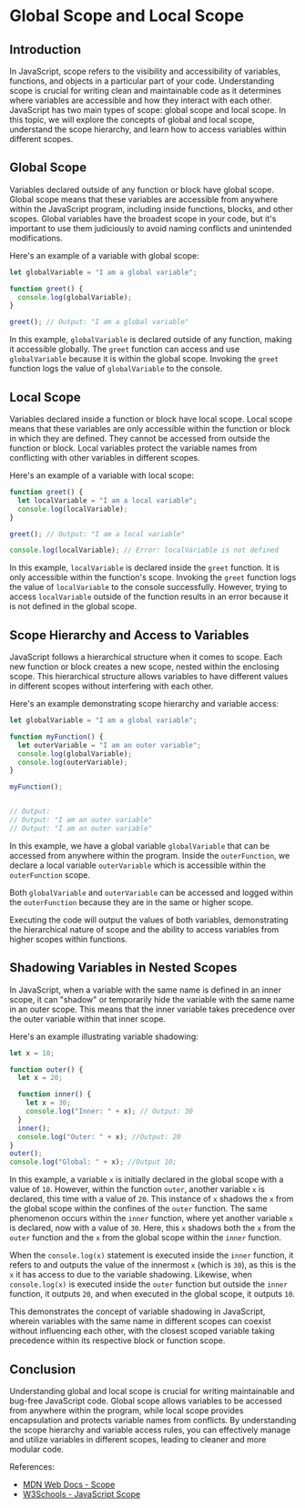 # Global Scope and Local Scope

## Introduction

In JavaScript, scope refers to the visibility and accessibility of variables, functions, and objects in a particular part of your code. Understanding scope is crucial for writing clean and maintainable code as it determines where variables are accessible and how they interact with each other. JavaScript has two main types of scope: global scope and local scope. In this topic, we will explore the concepts of global and local scope, understand the scope hierarchy, and learn how to access variables within different scopes.

## Global Scope

Variables declared outside of any function or block have global scope. Global scope means that these variables are accessible from anywhere within the JavaScript program, including inside functions, blocks, and other scopes. Global variables have the broadest scope in your code, but it's important to use them judiciously to avoid naming conflicts and unintended modifications.

Here's an example of a variable with global scope:

```javascript
let globalVariable = "I am a global variable";

function greet() {
  console.log(globalVariable);
}

greet(); // Output: "I am a global variable"
```

In this example, `globalVariable` is declared outside of any function, making it accessible globally. The `greet` function can access and use `globalVariable` because it is within the global scope. Invoking the `greet` function logs the value of `globalVariable` to the console.

## Local Scope

Variables declared inside a function or block have local scope. Local scope means that these variables are only accessible within the function or block in which they are defined. They cannot be accessed from outside the function or block. Local variables protect the variable names from conflicting with other variables in different scopes.

Here's an example of a variable with local scope:

```javascript
function greet() {
  let localVariable = "I am a local variable";
  console.log(localVariable);
}

greet(); // Output: "I am a local variable"

console.log(localVariable); // Error: localVariable is not defined
```

In this example, `localVariable` is declared inside the `greet` function. It is only accessible within the function's scope. Invoking the `greet` function logs the value of `localVariable` to the console successfully. However, trying to access `localVariable` outside of the function results in an error because it is not defined in the global scope.

## Scope Hierarchy and Access to Variables

JavaScript follows a hierarchical structure when it comes to scope. Each new function or block creates a new scope, nested within the enclosing scope. This hierarchical structure allows variables to have different values in different scopes without interfering with each other.

Here's an example demonstrating scope hierarchy and variable access:

```javascript
let globalVariable = "I am a global variable";

function myFunction() {
  let outerVariable = "I am an outer variable";
  console.log(globalVariable);
  console.log(outerVariable);
}

myFunction();


// Output:
// Output: "I am an outer variable"
// Output: "I am an outer variable"
```

In this example, we have a global variable `globalVariable` that can be accessed from anywhere within the program. Inside the `outerFunction`, we declare a local variable `outerVariable` which is accessible within the `outerFunction` scope.

Both `globalVariable` and `outerVariable` can be accessed and logged within the `outerFunction` because they are in the same or higher scope.

Executing the code will output the values of both variables, demonstrating the hierarchical nature of scope and the ability to access variables from higher scopes within functions.

## Shadowing Variables in Nested Scopes

In JavaScript, when a variable with the same name is defined in an inner scope, it can "shadow" or temporarily hide the variable with the same name in an outer scope. This means that the inner variable takes precedence over the outer variable within that inner scope.

Here's an example illustrating variable shadowing:

```javascript
let x = 10;

function outer() {
  let x = 20;

  function inner() {
    let x = 30;
    console.log("Inner: " + x); // Output: 30
  }
  inner();
  console.log("Outer: " + x); //Output: 20
}
outer();
console.log("Global: " + x); //Output 10;
```

In this example, a variable `x` is initially declared in the global scope with a value of `10`. However, within the function `outer`, another variable `x` is declared, this time with a value of `20`. This instance of `x` shadows the `x` from the global scope within the confines of the `outer` function. The same phenomenon occurs within the `inner` function, where yet another variable `x` is declared, now with a value of `30`. Here, this `x` shadows both the `x` from the `outer` function and the `x` from the global scope within the `inner` function.

When the `console.log(x)` statement is executed inside the `inner` function, it refers to and outputs the value of the innermost `x` (which is `30`), as this is the `x` it has access to due to the variable shadowing. Likewise, when `console.log(x)` is executed inside the `outer` function but outside the `inner` function, it outputs `20`, and when executed in the global scope, it outputs `10`.

This demonstrates the concept of variable shadowing in JavaScript, wherein variables with the same name in different scopes can coexist without influencing each other, with the closest scoped variable taking precedence within its respective block or function scope.

## Conclusion

Understanding global and local scope is crucial for writing maintainable and bug-free JavaScript code. Global scope allows variables to be accessed from anywhere within the program, while local scope provides encapsulation and protects variable names from conflicts. By understanding the scope hierarchy and variable access rules, you can effectively manage and utilize variables in different scopes, leading to cleaner and more modular code.

References:
- [MDN Web Docs - Scope](https://developer.mozilla.org/en-US/docs/Glossary/Scope)
- [W3Schools - JavaScript Scope](https://www.w3schools.com/js/js_scope.asp)
